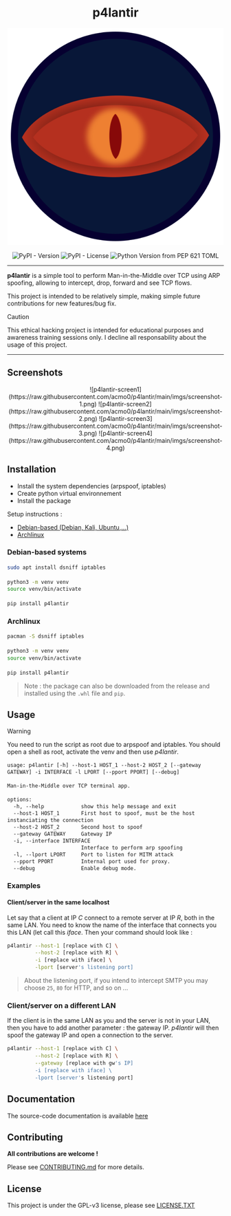 <div align="center">

# p4lantir

![](https://raw.githubusercontent.com/acmo0/p4lantir/main/imgs/logo.svg)


![PyPI - Version](https://img.shields.io/pypi/v/p4lantir?style=plastic)
![PyPI - License](https://img.shields.io/pypi/l/p4lantir)
![Python Version from PEP 621 TOML](https://img.shields.io/python/required-version-toml?tomlFilePath=https%3A%2F%2Fraw.githubusercontent.com%2Facmo0%2Fp4lantir%2Fmain%2Fpyproject.toml)

</div>

***

**p4lantir** is a simple tool to perform Man-in-the-Middle over TCP using ARP spoofing, allowing to intercept, drop, forward and see TCP flows.

This project is intended to be relatively simple, making simple future contributions for new features/bug fix.

> [!CAUTION]
> This ethical hacking project is intended for educational purposes and awareness training sessions only. I decline all responsability about the usage of this project.

***

## Screenshots
<div align="center">
![p4lantir-screen1](https://raw.githubusercontent.com/acmo0/p4lantir/main/imgs/screenshot-1.png)
![p4lantir-screen2](https://raw.githubusercontent.com/acmo0/p4lantir/main/imgs/screenshot-2.png)
![p4lantir-screen3](https://raw.githubusercontent.com/acmo0/p4lantir/main/imgs/screenshot-3.png)
![p4lantir-screen4](https://raw.githubusercontent.com/acmo0/p4lantir/main/imgs/screenshot-4.png)
</div>

## Installation
- Install the system dependencies (arpspoof, iptables)
- Create python virtual environnement
- Install the package

Setup instructions :
- [Debian-based (Debian, Kali, Ubuntu,...)](#debian-based-systems)
- [Archlinux](#archlinux)

### Debian-based systems
```bash
sudo apt install dsniff iptables

python3 -m venv venv
source venv/bin/activate

pip install p4lantir
```

### Archlinux
```bash
pacman -S dsniff iptables

python3 -m venv venv
source venv/bin/activate

pip install p4lantir
```

> Note : the package can also be downloaded from the release and installed using the `.whl` file and `pip`.

## Usage
> [!WARNING]
> You need to run the script as root due to arpspoof and iptables. You should open a shell as root, activate the venv and then use *p4lantir*.
```
usage: p4lantir [-h] --host-1 HOST_1 --host-2 HOST_2 [--gateway GATEWAY] -i INTERFACE -l LPORT [--pport PPORT] [--debug]

Man-in-the-Middle over TCP terminal app.

options:
  -h, --help            show this help message and exit
  --host-1 HOST_1       First host to spoof, must be the host instanciating the connection
  --host-2 HOST_2       Second host to spoof
  --gateway GATEWAY     Gateway IP
  -i, --interface INTERFACE
                        Interface to perform arp spoofing
  -l, --lport LPORT     Port to listen for MITM attack
  --pport PPORT         Internal port used for proxy.
  --debug               Enable debug mode.
```

### Examples
#### Client/server in the same localhost

Let say that a client at IP *C* connect to a remote server at IP *R*, both in the same LAN. You need to know the name of the interface that connects you this LAN (let call this *iface*. Then your command should look like :
```bash
p4lantir --host-1 [replace with C] \
         --host-2 [replace with R] \
         -i [replace with iface] \
         -lport [server's listening port]
```

> About the listening port, if you intend to intercept SMTP you may choose `25`, `80` for HTTP, and so on ...

### Client/server on a different LAN

If the client is in the same LAN as you and the server is not in your LAN, then you have to add another parameter : the gateway IP. *p4lantir* will then spoof the gateway IP and open a connection to the server.
```bash
p4lantir --host-1 [replace with C] \
         --host-2 [replace with R] \
         --gateway [replace with gw's IP]
         -i [replace with iface] \
         -lport [server's listening port]
```

## Documentation
The source-code documentation is available [here](https://www.acmo0.org/p4lantir/)


## Contributing
**All contributions are welcome !**

Please see [CONTRIBUTING.md](./CONTRIBUTING.md) for more details.

## License
This project is under the GPL-v3 license, please see [LICENSE.TXT](./LICENSE.TXT)
